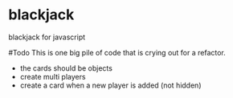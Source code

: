 # blackjack
blackjack for javascript

#Todo
This is one big pile of code that is crying out for a refactor.

- the cards should be objects
- create multi players
- create a card when a new player is added (not hidden)

